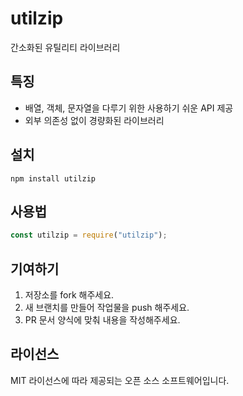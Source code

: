 # utilzip

간소화된 유틸리티 라이브러리

## 특징

- 배열, 객체, 문자열을 다루기 위한 사용하기 쉬운 API 제공
- 외부 의존성 없이 경량화된 라이브러리

## 설치

```
npm install utilzip
```

## 사용법

```js
const utilzip = require("utilzip");
```

## 기여하기

1. 저장소를 fork 해주세요.
2. 새 브랜치를 만들어 작업물을 push 해주세요.
3. PR 문서 양식에 맞춰 내용을 작성해주세요.

## 라이선스

MIT 라이선스에 따라 제공되는 오픈 소스 소프트웨어입니다.
